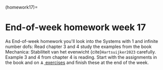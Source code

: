 (homework17)=
# End-of-week homework week 17

As End-of-week homework you'll look into the Systems with 1 and infinite number dofs: Read chapter 3 and 4 study the examples from the book Mechanica: Stabiliteit van het evenwicht {cite}`Hartsuijker2023` carefully. Example 3 and 4 from chapter 4 is reading. Start with the assignments in the book and on [<img height="12px" src="../../figures/ANS.svg" alt="ANS"> exercises](https://ans.app/digital_test/assignments/1205677/results/new) and finish these at the end of the week.
